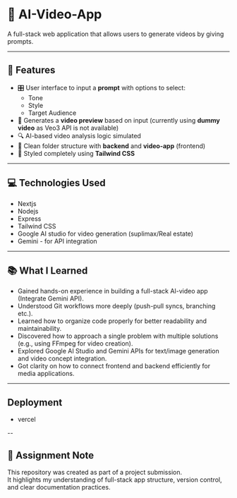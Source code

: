 
# 🎥 AI-Video-App

A full-stack web application that allows users to generate videos by giving prompts.

---

## 🧠 Features

- 🎛️ User interface to input a **prompt** with options to select:
  - Tone
  - Style
  - Target Audience
- 🎥 Generates a **video preview** based on input (currently using **dummy video** as Veo3 API is not available)
- 🔍 AI-based video analysis logic simulated
- 📁 Clean folder structure with **backend** and **video-app** (frontend)
- 🎨 Styled completely using **Tailwind CSS**

---

## 💻 Technologies Used

- Nextjs
- Nodejs
- Express
- Tailwind CSS
- Google AI studio for video generation (suplimax/Real estate)
- Gemini - for API integration 


---

## 📚 What I Learned

- Gained hands-on experience in building a full-stack AI-video app (Integrate Gemini API).
- Understood Git workflows more deeply (push-pull syncs, branching etc.).
- Learned how to organize code properly for better readability and maintainability.
- Discovered how to approach a single problem with multiple solutions (e.g., using FFmpeg for video creation).
- Explored Google AI Studio and Gemini APIs for text/image generation and video concept integration.
- Got clarity on how to connect frontend and backend efficiently for media applications.

---

## Deployment
- vercel

--

## 📌 Assignment Note

This repository was created as part of a project submission.  
It highlights my understanding of full-stack app structure, version control, and clear documentation practices.




